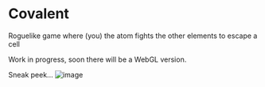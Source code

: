 # Covalent
Roguelike game where (you) the atom fights the other elements to escape a cell

Work in progress, soon there will be a WebGL version.

Sneak peek...
![image](https://user-images.githubusercontent.com/74913022/167303351-aeaa8e20-912f-44d3-968c-49f62ef324ce.png)

